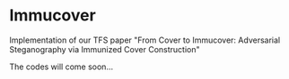 # Immucover
Implementation of our TFS paper "From Cover to Immucover: Adversarial Steganography via Immunized Cover Construction"

The codes will come soon...
